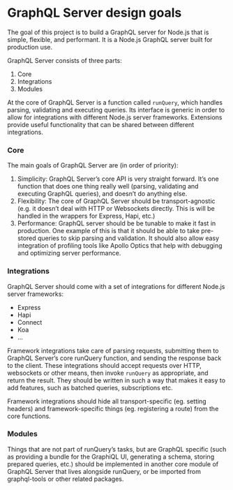 # GraphQL Server design goals

The goal of this project is to build a GraphQL server for Node.js that is simple, flexible, and performant. It is a Node.js GraphQL server built for production use.

GraphQL Server consists of three parts:

1. Core
2. Integrations
3. Modules

At the core of GraphQL Server is a function called `runQuery`, which handles parsing, validating and executing queries. Its interface is generic in order to allow for integrations with different Node.js server frameworks. Extensions provide useful functionality that can be shared between different integrations.


### Core

The main goals of GraphQL Server are (in order of priority):

1. Simplicity: GraphQL Server’s core API is very straight forward. It’s one function that does one thing really well (parsing, validating and executing GraphQL queries), and doesn’t do anything else.
2. Flexibility: The core of GraphQL Server should be transport-agnostic (e.g. it doesn’t deal with HTTP or Websockets directly. This is will be handled in the wrappers for Express, Hapi, etc.)
3. Performance: GraphQL server should be be tunable to make it fast in production. One example of this is that it should be able to take pre-stored queries to skip parsing and validation. It should also allow easy integration of profiling tools like Apollo Optics that help with debugging and optimizing server performance.

### Integrations

GraphQL Server should come with a set of integrations for different Node.js server frameworks:

- Express
- Hapi
- Connect
- Koa
- ...

Framework integrations take care of parsing requests, submitting them to GraphQL Server’s core runQuery  function, and sending the response back to the client. These integrations should accept requests over HTTP, websockets or other means, then invoke `runQuery` as appropriate, and return the result. They should be written in such a way that makes it easy to add features, such as batched queries, subscriptions etc.

Framework integrations should hide all transport-specific (eg. setting headers) and framework-specific things (eg. registering a route) from the core functions.

### Modules
Things that are not part of runQuery’s tasks, but are GraphQL specific (such as providing a bundle for the GraphiQL UI, generating a schema, storing prepared queries, etc.) should be implemented in another core module of GraphQL Server that lives alongside runQuery, or be imported from graphql-tools or other related packages.
